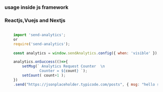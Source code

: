 ### usage inside js framework

### Reactjs,Vuejs and Nextjs

``` js
      
    import 'send-analytics';
    or
    require('send-analytics');
    
    const analytics = window.sendAnalytics.config({ when: 'visible' });

    analytics.onSuccess(()=>{
        setMsg(` Analytics Request Counter  \n
                Counter = ${count} `);
        setCount( count+1 );
    })
    .send("https://jsonplaceholder.typicode.com/posts", { msg: "hello sam how are you??"})
    
```
